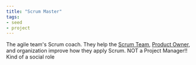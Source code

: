 ```yaml
---
title: "Scrum Master"
tags:
- seed
- project
---
```


The agile team's Scrum coach. They help the [Scrum Team](notes/Scrum%20Team.md), [Product Owner](notes/Product%20Owner.md), and organization improve how they apply Scrum. NOT a Project Manager!! Kind of a social role